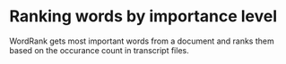 # Ranking words by importance level

WordRank gets most important words from a document and ranks them based on the occurance count in transcript files.
